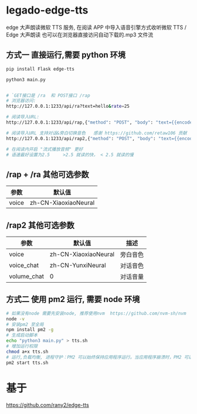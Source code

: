 # legado-edge-tts

edge 大声朗读微软 TTS 服务, 在阅读 APP 中导入语音引擎方式收听微软 TTS / Edge 大声朗读 也可以在浏览器直接访问自动下载的.mp3 文件流

## 方式一 直接运行,需要 python 环境

```sh
pip install Flask edge-tts

python3 main.py


# `GET接口是 /ra  和 POST接口 /rap
# 浏览器访问:
http://127.0.0.1:1233/api/ra?text=hello&rate=25

# 阅读导入URL:
http://127.0.0.1:1233/api/rap,{"method": "POST", "body": "text={{encodeURI(speakText)}}&rate={{speakSpeed}}"}

# 阅读导入URL 支持对话&旁白切换音色   感谢 https://github.com/retaw106 贡献
http://127.0.0.1:1233/api/rap2,{"method": "POST", "body": "text={{encodeURI(speakText)}}&rate={{speakSpeed}}"}

# 在阅读内开启 "流式播放音频" 更好
# 语速最好设置为2.5     >2.5 就读的快， < 2.5 就读的慢
```

## /rap + /ra 其他可选参数

| 参数  | 默认值               |
| ----- | -------------------- |
| voice | zh-CN-XiaoxiaoNeural |

## /rap2 其他可选参数

| 参数        | 默认值               | 描述     |
| ----------- | -------------------- | -------- |
| voice       | zh-CN-XiaoxiaoNeural | 旁白音色 |
| voice_chat  | zh-CN-YunxiNeural    | 对话音色 |
| volume_chat | 0                    | 对话音量 |

## 方式二 使用 pm2 运行, 需要 node 环境

```bash
# 如果没有node 需要先安装node, 推荐使用nvm  https://github.com/nvm-sh/nvm
node -v
# 安装pm2 至全局
npm install pm2 -g
# 生成启动脚本
echo "python3 main.py" > tts.sh
# 增加运行权限
chmod a+x tts.sh
# 运行,负载均衡, 进程守护：PM2 可以始终保持应用程序运行。当应用程序崩溃时，PM2 可以自动重启它，确保服务的可用性。
pm2 start tts.sh
```

# 基于

https://github.com/rany2/edge-tts
